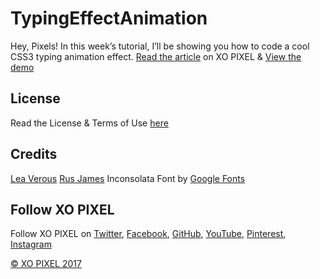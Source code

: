 # TypingEffectAnimation
Hey, Pixels! In this week’s tutorial, I’ll be showing you how to code a cool CSS3 typing animation effect.
[Read the article](http://xopixel.com/typing-effect-animation-css3/) on XO PIXEL
& [View the demo](http://xopixel.com/demo/Typing%20Effect%20Animation%20CSS3/)

## License
Read the License & Terms of Use [here](http://xopixel.com/terms-of-use/)

## Credits
[Lea Verous](http://lea.verou.me/2011/09/pure-css3-typing-animation-with-steps)
[Rus James](https://codepen.io/rusjames/pen/uAFhE)
Inconsolata Font by [Google Fonts](https://fonts.google.com/)

## Follow XO PIXEL
Follow XO PIXEL on [Twitter](https://twitter.com/xopixell), [Facebook](https://www.facebook.com/xopixell), [GitHub](https://github.com/xopixel), [YouTube](https://www.youtube.com/user/xopixell), [Pinterest](https://www.pinterest.com/xopixel/), [Instagram](https://www.instagram.com/xopixell/)

[© XO PIXEL 2017](http://www.xopixel.com)
